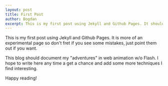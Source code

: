 ```yaml
---
layout: post
title: First Post
author: Bogdan
excerpt: This is my first post using Jekyll and Github Pages. It should be 70 characters long.
---
```


This is my first post using Jekyll and Github Pages. It is more of an experimental page
so don't fret if you see some mistakes, just point them out if you want.

This blog should document my "adventures" in web animation w/o Flash. I hope to write here
any time a get a chance and add some more techniques I find interesting.

Happy reading!